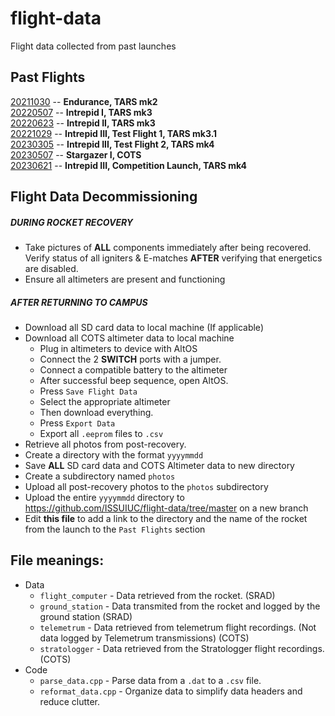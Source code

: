 # flight-data
Flight data collected from past launches

## Past Flights
[20211030](https://github.com/ISSUIUC/flight-data/tree/master/20211030) -- **Endurance, TARS mk2** <br/>
[20220507](https://github.com/ISSUIUC/flight-data/tree/master/20220507) -- **Intrepid I, TARS mk3** <br/>
[20220623](https://github.com/ISSUIUC/flight-data/tree/master/20220623) -- **Intrepid II, TARS mk3** <br/>
[20221029](https://github.com/ISSUIUC/flight-data/tree/master/20221029) -- **Intrepid III, Test Flight 1, TARS mk3.1** <br/>
[20230305](https://github.com/ISSUIUC/flight-data/tree/master/20230305) -- **Intrepid III, Test Flight 2, TARS mk4** <br/>
[20230507](https://github.com/ISSUIUC/flight-data/tree/master/20230507) -- **Stargazer I, COTS** <br/>
[20230621](https://github.com/ISSUIUC/flight-data/tree/master/20230621) -- **Intrepid III, Competition Launch, TARS mk4** <br/>


## Flight Data Decommissioning
##### DURING ROCKET RECOVERY
- Take pictures of **ALL** components immediately after being recovered. Verify status of all igniters & E-matches **AFTER** verifying that energetics are disabled.
- Ensure all altimeters are present and functioning

##### AFTER RETURNING TO CAMPUS
- Download all SD card data to local machine (If applicable)
- Download all COTS altimeter data to local machine
	- Plug in altimeters to device with AltOS
	- Connect the 2 **SWITCH** ports with a jumper.
	- Connect a compatible battery to the altimeter
	- After successful beep sequence, open AltOS.
	- Press `Save Flight Data`
	- Select the appropriate altimeter
	- Then download everything.
	- Press `Export Data`
	- Export all `.eeprom` files to `.csv` 
- Retrieve all photos from post-recovery.
- Create a directory with the format `yyyymmdd`
- Save **ALL** SD card data and COTS Altimeter data to new directory
- Create a subdirectory named `photos`
- Upload all post-recovery photos to the `photos` subdirectory
- Upload the entire `yyyymmdd` directory to https://github.com/ISSUIUC/flight-data/tree/master on a new branch
- Edit **this file** to add a link to the directory and the name of the rocket from the launch to the `Past Flights` section

## File meanings: 
 * Data
   * `flight_computer` - Data retrieved from the rocket. (SRAD) <br />
   * `ground_station` - Data transmited from the rocket and logged by the ground station (SRAD) <br />
   * `telemetrum` - Data retrieved from telemetrum flight recordings. (Not data logged by Telemetrum transmissions) (COTS) <br />
   * `stratologger` - Data retrieved from the Stratologger flight recordings. (COTS) <br />
 * Code
   * `parse_data.cpp` - Parse data from a `.dat` to a `.csv` file. 
   * `reformat_data.cpp` - Organize data to simplify data headers and reduce clutter. 
